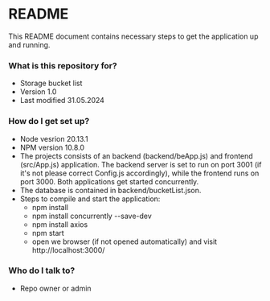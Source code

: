 # README #

This README document contains necessary steps to get the application up and running.

### What is this repository for? ###

* Storage bucket list 
* Version 1.0 
* Last modified 31.05.2024

### How do I get set up? ###

* Node vesrion 20.13.1
* NPM version 10.8.0
* The projects consists of an backend (backend/beApp.js) and frontend (src/App.js) application.
  The backend server is set to run on port 3001 (if it's not please correct Config.js accordingly),
  while the frontend runs on port 3000. Both applications get started concurrently.
* The database is contained in backend/bucketList.json.
* Steps to compile and start the application:
    - npm install
    - npm install concurrently --save-dev
    - npm install axios
    - npm start 
    - open we browser (if not opened automatically) and visit http://localhost:3000/

### Who do I talk to? ###

* Repo owner or admin
